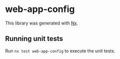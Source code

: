 # web-app-config

This library was generated with [Nx](https://nx.dev).

## Running unit tests

Run `nx test web-app-config` to execute the unit tests.
